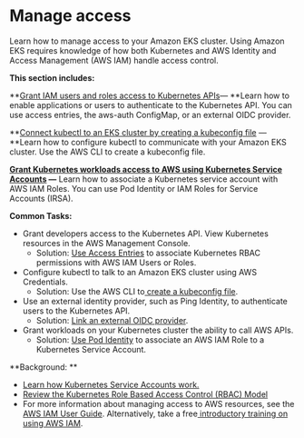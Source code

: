 # Manage access<a name="cluster-auth"></a>

Learn how to manage access to your Amazon EKS cluster\. Using Amazon EKS requires knowledge of how both Kubernetes and AWS Identity and Access Management \(AWS IAM\) handle access control\. 

**This section includes:**

**[Grant IAM users and roles access to Kubernetes APIs](grant-k8s-access.md)— **Learn how to enable applications or users to authenticate to the Kubernetes API\. You can use access entries, the aws\-auth ConfigMap, or an external OIDC provider\. 

**[Connect kubectl to an EKS cluster by creating a kubeconfig file](create-kubeconfig.md) — **Learn how to configure kubectl to communicate with your Amazon EKS cluster\. Use the AWS CLI to create a kubeconfig file\. 

**[Grant Kubernetes workloads access to AWS using Kubernetes Service Accounts](service-accounts.md) —** Learn how to associate a Kubernetes service account with AWS IAM Roles\. You can use Pod Identity or IAM Roles for Service Accounts \(IRSA\)\. 

**Common Tasks:**
+ Grant developers access to the Kubernetes API\. View Kubernetes resources in the AWS Management Console\. 
  + Solution: [Use Access Entries](access-entries.md) to associate Kubernetes RBAC permissions with AWS IAM Users or Roles\.
+ Configure kubectl to talk to an Amazon EKS cluster using AWS Credentials\. 
  + Solution: Use the AWS CLI to[ create a kubeconfig file](create-kubeconfig.md)\. 
+ Use an external identity provider, such as Ping Identity, to authenticate users to the Kubernetes API\.
  + Solution: [Link an external OIDC provider](authenticate-oidc-identity-provider.md)\.
+ Grant workloads on your Kubernetes cluster the ability to call AWS APIs\. 
  + Solution: [Use Pod Identity](pod-identities.md) to associate an AWS IAM Role to a Kubernetes Service Account\. 

**Background: **
+ [Learn how Kubernetes Service Accounts work\. ](https://kubernetes.io/docs/concepts/security/service-accounts/)
+ [Review the Kubernetes Role Based Access Control \(RBAC\) Model](https://kubernetes.io/docs/reference/access-authn-authz/rbac/) 
+ For more information about managing access to AWS resources, see the [AWS IAM User Guide](https://docs.aws.amazon.com/IAM/latest/UserGuide/intro-structure.html)\. Alternatively, take a free[ introductory training on using AWS IAM](https://explore.skillbuilder.aws/learn/course/external/view/elearning/120/introduction-to-aws-identity-and-access-management-iam)\. 

